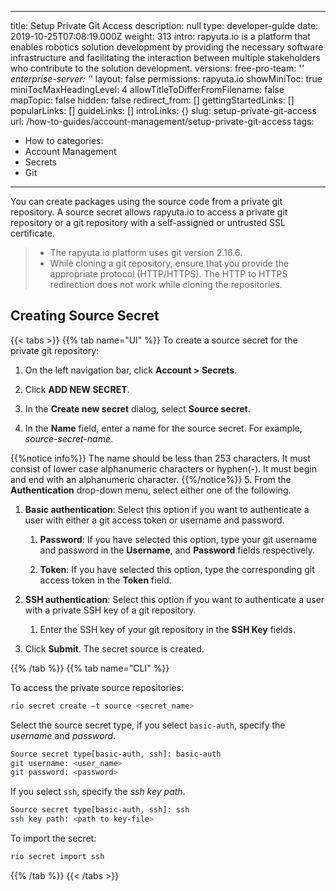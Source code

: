 
---
title: Setup Private Git Access
description: null
type: developer-guide
date: 2019-10-25T07:08:19.000Z
weight: 313
intro: rapyuta.io is a platform that enables robotics solution development by providing the necessary software infrastructure and facilitating the interaction between multiple stakeholders who contribute to the solution development.
versions:
   free-pro-team: '*'
   enterprise-server: '*'
layout: false
permissions: rapyuta.io
showMiniToc: true
miniTocMaxHeadingLevel: 4
allowTitleToDifferFromFilename: false
mapTopic: false
hidden: false
redirect_from: []
gettingStartedLinks: []
popularLinks: []
guideLinks: []
introLinks: {}
slug: setup-private-git-access
url: /how-to-guides/account-management/setup-private-git-access
tags:
   - How to
categories:
   - Account Management
   - Secrets
   - Git
---

You can create packages using the source code from a private git repository. A source secret allows rapyuta.io to access a private git repository or a git repository with a self-assigned or untrusted SSL certificate.

> * The rapyuta.io platform uses git version 2.16.6.
> * While cloning a git repository, ensure that you provide the appropriate protocol (HTTP/HTTPS). The HTTP to HTTPS redirection does not work while cloning the repositories.


## Creating Source Secret

{{< tabs >}}
{{% tab name="UI" %}}
To create a source secret for the private git repository:

1. On the left navigation bar, click **Account > Secrets**.

2. Click **ADD NEW SECRET**.

3. In the **Create new secret** dialog, select **Source secret**.

4. In the **Name** field, enter a name for the source secret. For example, *_source-secret-name_*.

  {{%notice info%}}
   The name should be less than 253 characters.
   It must consist of lower case alphanumeric characters or hyphen(-).
   It must begin and end with an alphanumeric character.
  {{%/notice%}}
5. From the **Authentication** drop-down menu, select either one of the following.

   1. **Basic authentication**: Select this option if you want to authenticate a user with either a git access token or username and password.

      1. **Password**: If you have selected this option, type your git username and password in the **Username**, and **Password** fields respectively.

      2. **Token**: If you have selected this option, type the corresponding git access token in the **Token** field.

   2. **SSH authentication**: Select this option if you want to authenticate a user with a private SSH key of a git repository.

      1. Enter the SSH key of your git repository in the **SSH Key** fields.

7. Click **Submit**. The secret source is created.

{{% /tab %}}
{{% tab name="CLI" %}}

To access the private source repositories:
```Bash
rio secret create –t source <secret_name>
```
Select the source secret type, if you select `basic-auth`, specify the *username* and *password*.
```Bash
Source secret type[basic-auth, ssh]: basic-auth
git username: <user_name>
git password: <password>
```
If you select `ssh`, specify the *ssh key path*.
```Bash
Source secret type[basic-auth, ssh]: ssh
ssh key path: <path to key-file>
```
To import the secret:
```Bash
rio secret import ssh
```

{{% /tab %}}
{{< /tabs >}}